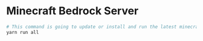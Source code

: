 # Minecraft Bedrock Server

```bash
# This command is going to update or install and run the latest minecraft bedrock server.
yarn run all
```

